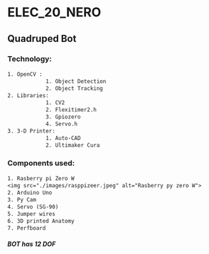 # ELEC_20_NERO
##              Quadruped Bot


### Technology:
    1. OpenCV :
                1. Object Detection
                2. Object Tracking
    2. Libraries:
                1. CV2
                2. Flexitimer2.h
                3. Gpiozero
                4. Servo.h
    3. 3-D Printer:
                1. Auto-CAD
                2. Ultimaker Cura

### Components used:
    1. Rasberry pi Zero W
    <img src="./images/rasppizeer.jpeg" alt="Rasberry py zero W">
    2. Arduino Uno
    3. Py Cam
    4. Servo (SG-90) 
    5. Jumper wires
    6. 3D printed Anatomy
    7. Perfboard


#### ***BOT has 12 DOF***


